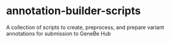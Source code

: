 # annotation-builder-scripts
A collection of scripts to create, preprocess, and prepare variant annotations for submission to GeneBe Hub
